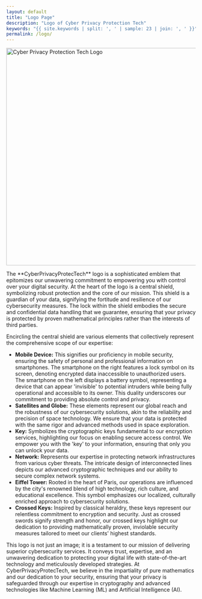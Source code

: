 ```yaml
---
layout: default
title: "Logo Page"
description: "Logo of Cyber Privacy Protection Tech"
keywords: "{{ site.keywords | split: ', ' | sample: 23 | join: ', ' }}"
permalink: /logo/
---
```


<div class="logo-page">
  <img src="{{ '/assets/images/logo-579.webp' | relative_url }}" alt="Cyber Privacy Protection Tech Logo" width="579" height="579">

<p>The **CyberPrivacyProtecTech** logo is a sophisticated emblem that epitomizes our unwavering commitment to empowering you with control over your digital security. At the heart of the logo is a central shield, symbolizing robust protection and the core of our mission. This shield is a guardian of your data, signifying the fortitude and resilience of our cybersecurity measures. The lock within the shield embodies the secure and confidential data handling that we guarantee, ensuring that your privacy is protected by proven mathematical principles rather than the interests of third parties.</p>
<p>Encircling the central shield are various elements that collectively represent the comprehensive scope of our expertise:</p>
<ul>
  <li><strong>Mobile Device:</strong> This signifies our proficiency in mobile security, ensuring the safety of personal and professional information on smartphones. The smartphone on the right features a lock symbol on its screen, denoting encrypted data inaccessible to unauthorized users. The smartphone on the left displays a battery symbol, representing a device that can appear 'invisible' to potential intruders while being fully operational and accessible to its owner. This duality underscores our commitment to providing absolute control and privacy.</li>
  <li><strong>Satellites and Globe:</strong> These elements represent our global reach and the robustness of our cybersecurity solutions, akin to the reliability and precision of space technology. We ensure that your data is protected with the same rigor and advanced methods used in space exploration.</li>
  <li><strong>Key:</strong> Symbolizes the cryptographic keys fundamental to our encryption services, highlighting our focus on enabling secure access control. We empower you with the 'key' to your information, ensuring that only you can unlock your data.</li>
  <li><strong>Network:</strong> Represents our expertise in protecting network infrastructures from various cyber threats. The intricate design of interconnected lines depicts our advanced cryptographic techniques and our ability to secure complex network systems.</li>
  <li><strong>Eiffel Tower:</strong> Rooted in the heart of Paris, our operations are influenced by the city's renowned blend of high technology, rich culture, and educational excellence. This symbol emphasizes our localized, culturally enriched approach to cybersecurity solutions.</li>
  <li><strong>Crossed Keys:</strong> Inspired by classical heraldry, these keys represent our relentless commitment to encryption and security. Just as crossed swords signify strength and honor, our crossed keys highlight our dedication to providing mathematically proven, inviolable security measures tailored to meet our clients' highest standards.</li>
  </ul>
  <p>This logo is not just an image; it is a testament to our mission of delivering superior cybersecurity services. It conveys trust, expertise, and an unwavering dedication to protecting your digital life with state-of-the-art technology and meticulously developed strategies. At CyberPrivacyProtecTech, we believe in the impartiality of pure mathematics and our dedication to your security, ensuring that your privacy is safeguarded through our expertise in cryptography and advanced technologies like Machine Learning (ML) and Artificial Intelligence (AI).</p>
</div>


